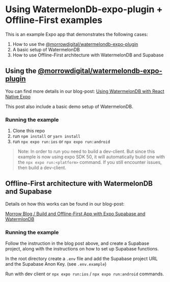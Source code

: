 # Using WatermelonDb-expo-plugin + Offline-First examples

This is an example Expo app that demonstrates the following cases:

1. How to use the [@morrowdigital/watermelondb-expo-plugin](https://github.com/morrowdigital/watermelondb-expo-plugin)
2. A basic setup of WatermelonDB
3. How to use Offline-First architecture with WatermelonDB and Supabase

## Using the [@morrowdigital/watermelondb-expo-plugin](https://github.com/morrowdigital/watermelondb-expo-plugin)

You can find more details in our blog-post:
[Using WatermelonDB with React Native Expo](https://www.themorrow.digital/blog/how-to-use-watermelondb-with-react-native-expo)

This post also include a basic demo setup of WatermelonDB.

### Running the example

1. Clone this repo
2. run `npm install` or `yarn install`
3. run `npx expo run:ios` or `npx expo run:android`

> Note: In order to run you need to build a dev-client. But since this example is now using expo SDK 50, it will automatically build one with the `npx expo run:<platform>` command. If you still encounter issues, then build a dev-client.

## Offline-First architecture with WatermelonDB and Supabase

Details on how this works can be found in our blog-post:

[Morrow Blog / Build and Offline-First App with Expo Supabase and WatermlonDB](https://www.themorrow.digital/blog/building-an-offline-first-app-with-expo-supabase-and-watermelondb)

### Running the example

Follow the instruction in the blog post above, and create a Supabase project, along with the instructions on how to set up Supabase functions.

In the root directory create a `.env` file and add the Supabase project URL and the Supabase Anon Key. (see `.env.example`)

Run with dev client or `npx expo run:ios` / `npx expo run:android` commands.
